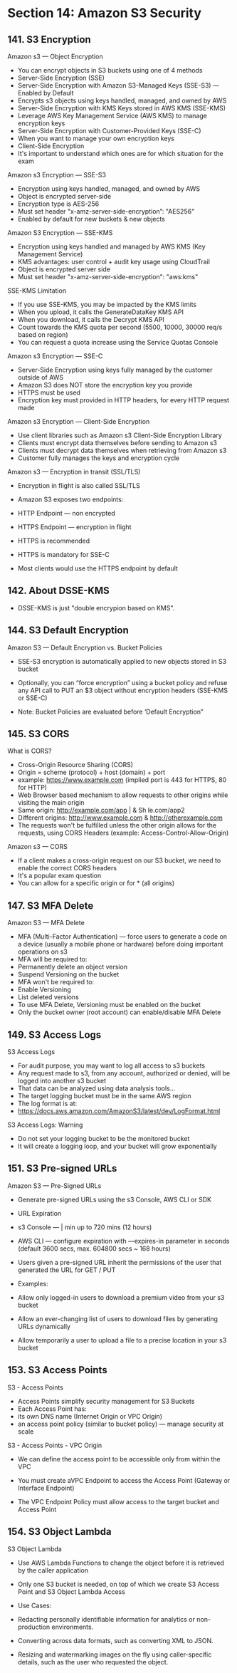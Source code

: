 # Section 14: Amazon S3 Security

## 141. S3 Encryption

Amazon s3 — Object Encryption

- You can encrypt objects in S3 buckets using one of 4 methods
- Server-Side Encryption (SSE)
 - Server-Side Encryption with Amazon S3-Managed Keys (SSE-S3) — Enabled by Default
  - Encrypts s3 objects using keys handled, managed, and owned by AWS
 - Server-Side Encryption with KMS Keys stored in AWS KMS (SSE-KMS)
  - Leverage AWS Key Management Service (AWS KMS) to manage encryption keys
 - Server-Side Encryption with Customer-Provided Keys (SSE-C)
  - When you want to manage your own encryption keys
- Client-Side Encryption
- It's important to understand which ones are for which situation for the exam

Amazon s3 Encryption — SSE-S3

- Encryption using keys handled, managed, and owned by AWS
- Object is encrypted server-side
- Encryption type is AES-256
- Must set header "x-amz-server-side-encryption”: "AES256"
- Enabled by default for new buckets & new objects

Amazon S3 Encryption — SSE-KMS

- Encryption using keys handled and managed by AWS KMS (Key Management Service)
- KMS advantages: user control + audit key usage using CloudTrail
- Object is encrypted server side
- Must set header "x-amz-server-side-encryption": "aws:kms"

SSE-KMS Limitation

- If you use SSE-KMS, you may be impacted by the KMS limits
- When you upload, it calls the GenerateDataKey KMS API
- When you download, it calls the Decrypt KMS API
- Count towards the KMS quota per second (5500, 10000, 30000 req/s based on region)
- You can request a quota increase using the Service Quotas Console

Amazon s3 Encryption — SSE-C

- Server-Side Encryption using keys fully managed by the customer outside of AWS
- Amazon S3 does NOT store the encryption key you provide
- HTTPS must be used
- Encryption key must provided in HTTP headers, for every HTTP request made

Amazon s3 Encryption — Client-Side Encryption

- Use client libraries such as Amazon s3 Client-Side Encryption Library
- Clients must encrypt data themselves before sending to Amazon s3
- Clients must decrypt data themselves when retrieving from Amazon s3
- Customer fully manages the keys and encryption cycle

Amazon s3 — Encryption in transit (SSL/TLS)

- Encryption in flight is also called SSL/TLS

- Amazon S3 exposes two endpoints:
 - HTTP Endpoint — non encrypted
 - HTTPS Endpoint — encryption in flight

- HTTPS is recommended
- HTTPS is mandatory for SSE-C
- Most clients would use the HTTPS endpoint by default

## 142. About DSSE-KMS

- DSSE-KMS is just "double encrypion based on KMS".

## 144. S3 Default Encryption

Amazon S3 — Default Encryption vs. Bucket Policies

- SSE-S3 encryption is automatically applied to new objects stored in S3 bucket

- Optionally, you can “force encryption” using a bucket policy and refuse any API call to PUT an $3 object without encryption headers (SSE-KMS or SSE-C)

- Note: Bucket Policies are evaluated before ‘Default Encryption”

## 145. S3 CORS

What is CORS?

- Cross-Origin Resource Sharing (CORS)
- Origin = scheme (protocol) + host (domain) + port
 - example: https://www.example.com (implied port is 443 for HTTPS, 80 for HTTP)
- Web Browser based mechanism to allow requests to other origins while visiting the main origin
- Same origin: http://example.com/app | & Sh le.com/app2
- Different origins: http://www.example.com & http://otherexample.com
- The requests won't be fulfilled unless the other origin allows for the requests, using CORS Headers (example: Access-Control-Allow-Origin)

Amazon s3 — CORS

- If a client makes a cross-origin request on our S3 bucket, we need to enable the correct CORS headers
- It's a popular exam question
- You can allow for a specific origin or for * (all origins)

## 147. S3 MFA Delete

Amazon S3 — MFA Delete

- MFA (Multi-Factor Authentication) — force users to generate a code on a
device (usually a mobile phone or hardware) before doing important operations on s3
- MFA will be required to:
 - Permanently delete an object version
 - Suspend Versioning on the bucket
- MFA won't be required to:
 - Enable Versioning
 - List deleted versions
- To use MFA Delete, Versioning must be enabled on the bucket
- Only the bucket owner (root account) can enable/disable MFA Delete

## 149. S3 Access Logs

S3 Access Logs

- For audit purpose, you may want to log all access to s3 buckets
- Any request made to s3, from any account, authorized or denied, will be logged into another s3 bucket
- That data can be analyzed using data analysis tools...
- The target logging bucket must be in the same AWS region
- The log format is at:
 - https://docs.aws.amazon.com/AmazonS3/latest/dev/LogFormat.html

S3 Access Logs: Warning

- Do not set your logging bucket to be the monitored bucket
- It will create a logging loop, and your bucket will grow exponentially

## 151. S3 Pre-signed URLs

Amazon S3 — Pre-Signed URLs

- Generate pre-signed URLs using the s3 Console, AWS CLI or SDK

- URL Expiration
 - s3 Console — | min up to 720 mins (12 hours)
 - AWS CLI — configure expiration with —expires-in parameter in seconds (default 3600 secs, max. 604800 secs ~ 168 hours)

- Users given a pre-signed URL inherit the permissions of the user
that generated the URL for GET / PUT

- Examples:
 - Allow only logged-in users to download a premium video from your s3 bucket
 - Allow an ever-changing list of users to download files by generating URLs dynamically
 - Allow temporarily a user to upload a file to a precise location in your s3 bucket

## 153. S3 Access Points

S3 - Access Points

- Access Points simplify security management for S3 Buckets
- Each Access Point has:
 - its own DNS name (Internet Origin or VPC Origin)
 - an access point policy (similar to bucket policy) — manage security at scale

S3 - Access Points - VPC Origin

- We can define the access point to be accessible only from within the VPC

- You must create aVPC Endpoint to access the Access Point (Gateway or Interface Endpoint)

- The VPC Endpoint Policy must allow access to the target bucket and Access Point

## 154. S3 Object Lambda

S3 Object Lambda

- Use AWS Lambda Functions to change the object before it is  retrieved by the caller application

- Only one S3 bucket is needed, on top of which we create S3 Access Point and S3 Object Lambda Access

- Use Cases:
 - Redacting personally identifiable information for analytics or non- production environments.
 - Converting across data formats, such as converting XML to JSON.
 - Resizing and watermarking images on the fly using caller-specific details, such as the user who requested the object.